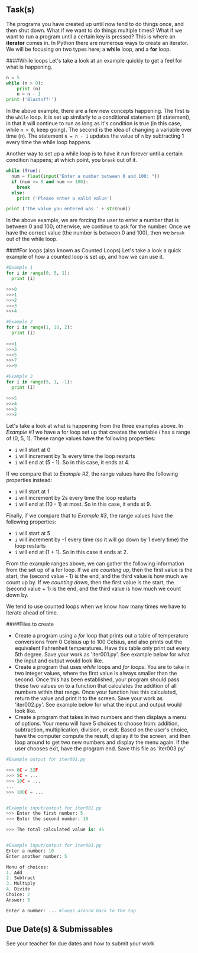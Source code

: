 Task(s)
-------
The programs you have created up until now tend to do things once, and then shut down.  What if we want to do things multiple times? What if we want to run a program until a certain key is pressed?  This is where an **iterator** comes in.  In Python there are numerous ways to create an iterator.  We will be focusing on two types here; a **while** loop, and a **for** loop.

####While loops
Let's take a look at an example quickly to get a feel for what is happening.
```python
n = 5
while (n > 0):
    print (n)
    n = n - 1
print ('Blastoff!')
```
In the above example, there are a few new concepts happening.  The first is the ```while``` loop.  It is set up similarly to a conditional statement (if statement), in that it will continue to run as long as it's condition is true (in this case, while ```n > 0```, keep going).  The second is the idea of changing a variable over time (n).  The statement ```n = n - 1``` updates the value of ```n``` by subtracting 1 every time the while loop happens.

Another way to set up a while loop is to have it run forever until a certain condition happens; at which point, you ```break``` out of it.

```python
while (True):
  num = float(input("Enter a number between 0 and 100: "))
  if (num >= 0 and num <= 100):
    break
  else:
    print ('Please enter a valid value')

print ('The value you entered was ' + str(num))
```

In the above example, we are forcing the user to enter a number that is between 0 and 100; otherwise, we continue to ask for the number.  Once we have the correct value (the number is between 0 and 100), then we ```break``` out of the while loop.

####For loops (also known as Counted Loops)
Let's take a look a quick example of how a counted loop is set up, and how we can use it.
```python
#Example 1
for i in range(0, 5, 1):
  print (i)

>>>0
>>>1
>>>2
>>>3
>>>4

#Example 2
for i in range(1, 10, 2):
  print (i)
  
>>>1
>>>3
>>>5
>>>7
>>>9

#Example 3
for i in range(5, 1, -1):
  print (i)

>>>5
>>>4
>>>3
>>>2
```
Let's take a look at what is happening from the three examples above.  In _Example #1_ we have a for loop set up that creates the variable _i_ has a range of (0, 5, 1).  These range values have the following properties:
- ```i``` will start at 0
- ```i``` will increment by 1s every time the loop restarts
- ```i``` will end at (5 - 1).  So in this case, it ends at 4.

If we compare that to _Example #2_, the range values have the following properties instead:
- ```i``` will start at 1
- ```i``` will increment by 2s every time the loop restarts
- ```i``` will end at (10 - 1) at most.  So in this case, it ends at 9.
  
Finally, if we compare that to _Example #3_, the range values have the following properties:
- ```i``` will start at 5
- ```i``` will increment by -1 every time (so it will go down by 1 every time) the loop restarts
- ```i``` will end at (1 + 1). So in this case it ends at 2.
  
From the example ranges above, we can gather the following information from the set up of a for loop.  If we are *counting up*, then the first value is the start, the (second value - 1) is the end, and the third value is how much we count up by.  If we *counting down*, then the first value is the start, the (second value + 1) is the end, and the third value is how much we count down by.

We tend to use counted loops when we know how many times we have to iterate ahead of time.

####Files to create

* Create a program using a _for_ loop that prints out a table of temperature conversions from 0 Celsius up to 100 Celsius, and also prints out the equivalent Fahrenheit temperatures.  Have this table only print out every 5th degree.  Save your work as 'iter001.py'.  See example below for what the input and output would look like.
* Create a program that uses _while_ loops and _for loops_.  You are to take in two integer values, where the first value is always smaller than the second.  Once this has been established, your program should pass these two values on to a function that calculates the addition of all numbers within that range.  Once your function has this calculated, return the value and print it to the screen. Save your work as 'iter002.py'.  See example below for what the input and output would look like.
* Create a program that takes in two numbers and then displays a menu of options.  Your menu will have 5 choices to choose from: addition, subtraction, multiplication, division, or exit.  Based on the user's choice, have the computer compute the result, display it to the screen, and then loop around to get two new numbers and display the menu again.  If the user chooses exit, have the program end.  Save this file as 'iter003.py'

```python
#Example output for iter001.py

>>> 0C = 32F
>>> 5C = ...
>>> 10C = ...
...
>>> 100C = ...


#Example input/output for iter002.py
>>> Enter the first number: 5
>>> Enter the second number: 10

>>> The total calculated value is: 45


#Example input/output for iter003.py
Enter a number: 10
Enter another number: 5

Menu of choices:
1. Add
2. Subtract
3. Multiply
4. Divide
Choice: 2
Answer: 5

Enter a number: ... #loops around back to the top
```

Due Date(s) & Submissables
----------
See your teacher for due dates and how to submit your work
